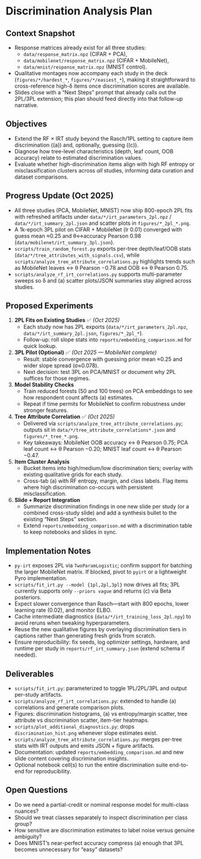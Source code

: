 # Discrimination Analysis Plan

## Context Snapshot
- Response matrices already exist for all three studies:
  - `data/response_matrix.npz` (CIFAR + PCA),
  - `data/mobilenet/response_matrix.npz` (CIFAR + MobileNet),
  - `data/mnist/response_matrix.npz` (MNIST control).
- Qualitative montages now accompany each study in the deck (`figures/*/hardest_*`, `figures/*/easiest_*`), making it straightforward to cross-reference high-δ items once discrimination scores are available.
- Slides close with a “Next Steps” prompt that already calls out the 2PL/3PL extension; this plan should feed directly into that follow-up narrative.

## Objectives
- Extend the RF × IRT study beyond the Rasch/1PL setting to capture item discrimination (\(a\)) and, optionally, guessing (\(c\)).
- Diagnose how tree-level characteristics (depth, leaf count, OOB accuracy) relate to estimated discrimination values.
- Evaluate whether high-discrimination items align with high RF entropy or misclassification clusters across *all* studies, informing data curation and dataset comparisons.

## Progress Update (Oct 2025)
- All three studies (PCA, MobileNet, MNIST) now ship 800-epoch 2PL fits with refreshed artifacts under `data/*/irt_parameters_2pl.npz` / `data/*/irt_summary_2pl.json` and scatter plots in `figures/*_2pl_*.png`.
- A 1k-epoch 3PL pilot on CIFAR + MobileNet (lr 0.01) converged with guess mean ≈0.25 and θ↔accuracy Pearson 0.98 (`data/mobilenet/irt_summary_3pl.json`).
- `scripts/train_random_forest.py` exports per-tree depth/leaf/OOB stats (`data/*/tree_attributes_with_signals.csv`), while `scripts/analyze_tree_attribute_correlations.py` highlights trends such as MobileNet leaves ↔ θ Pearson −0.78 and OOB ↔ θ Pearson 0.75.
- `scripts/analyze_rf_irt_correlations.py` supports multi-parameter sweeps so δ and \(a\) scatter plots/JSON summaries stay aligned across studies.

## Proposed Experiments
1. **2PL Fits on Existing Studies** ✅ *(Oct 2025)*
   - Each study now has 2PL exports (`data/*/irt_parameters_2pl.npz`, `data/*/irt_summary_2pl.json`, `figures/*_2pl_*`).
   - Follow-up: roll slope stats into `reports/embedding_comparison.md` for quick lookup.
2. **3PL Pilot (Optional)** ✅ *(Oct 2025 — MobileNet complete)*
   - Result: stable convergence with guessing prior mean ≈0.25 and wider slope spread (σ≈0.078).
   - Next decision: test 3PL on PCA/MNIST or document why 2PL suffices for those regimes.
3. **Model Stability Checks**
   - Train reduced forests (50 and 100 trees) on PCA embeddings to see how respondent count affects \(a\) estimates.
   - Repeat if time permits for MobileNet to confirm robustness under stronger features.
4. **Tree Attribute Correlation** ✅ *(Oct 2025)*
   - Delivered via `scripts/analyze_tree_attribute_correlations.py`; outputs sit in `data/*/tree_attribute_correlations*.json` and `figures/*_tree_*.png`.
   - Key takeaways: MobileNet OOB accuracy ↔ θ Pearson 0.75; PCA leaf count ↔ θ Pearson −0.20; MNIST leaf count ↔ θ Pearson −0.47.
5. **Item Cluster Analysis**
   - Bucket items into high/medium/low discrimination tiers; overlay with existing qualitative grids for each study.
   - Cross-tab \(a\) with RF entropy, margin, and class labels. Flag items where high discrimination co-occurs with persistent misclassification.
6. **Slide + Report Integration**
   - Summarize discrimination findings in one new slide per study (or a combined cross-study slide) and add a synthesis bullet to the existing “Next Steps” section.
   - Extend `reports/embedding_comparison.md` with a discrimination table to keep notebooks and slides in sync.

## Implementation Notes
- `py-irt` exposes 2PL via `TwoParamLogistic`; confirm support for batching the larger MobileNet matrix. If blocked, pivot to `pyirt` or a lightweight Pyro implementation.
- `scripts/fit_irt.py --model {1pl,2pl,3pl}` now drives all fits; 3PL currently supports only `--priors vague` and returns \(c\) via Beta posteriors.
- Expect slower convergence than Rasch—start with 800 epochs, lower learning rate (0.02), and monitor ELBO.
- Cache intermediate diagnostics (`data/*/irt_training_loss_2pl.npy`) to avoid reruns when tweaking hyperparameters.
- Reuse the new qualitative figures by overlaying discrimination tiers in captions rather than generating fresh grids from scratch.
- Ensure reproducibility: fix seeds, log optimizer settings, hardware, and runtime per study in `reports/rf_irt_summary.json` (extend schema if needed).

## Deliverables
- `scripts/fit_irt.py`: parameterized to toggle 1PL/2PL/3PL and output per-study artifacts.
- `scripts/analyze_rf_irt_correlations.py`: extended to handle \(a\) correlations and generate comparison plots.
- Figures: discrimination histograms, \(a\) vs entropy/margin scatter, tree attribute vs discrimination scatter, item-tier heatmaps.
- `scripts/plot_additional_diagnostics.py`: drops `discrimination_hist.png` whenever slope estimates exist.
- `scripts/analyze_tree_attribute_correlations.py`: merges per-tree stats with IRT outputs and emits JSON + figure artifacts.
- Documentation: updated `reports/embedding_comparison.md` and new slide content covering discrimination insights.
- Optional notebook cell(s) to run the entire discrimination suite end-to-end for reproducibility.

## Open Questions
- Do we need a partial-credit or nominal response model for multi-class nuances?
- Should we treat classes separately to inspect discrimination per class group?
- How sensitive are discrimination estimates to label noise versus genuine ambiguity?
- Does MNIST’s near-perfect accuracy compress \(a\) enough that 3PL becomes unnecessary for “easy” datasets?
